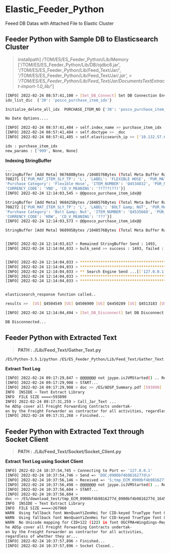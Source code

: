 # Elastic_Feeder_Python
Feeed DB Datas with Attached File to Elastic Cluster


## Feeder Python with Sample DB to Elasticsearch Cluster
> installpath]  /TOM/ES/ES_Feeder_Python/Lib/Memory
> ['/TOM/ES/ES_Feeder_Python/Lib/DB/ojdbc6.jar', '/TOM/ES/ES_Feeder_Python/Lib/Feed_Text/Jar/', '/TOM/ES/ES_Feeder_Python/Lib/Feed_Text/Jar/*.jar', > '/TOM/ES/ES_Feeder_Python/Lib/Feed_Text/Jar/DocumentsTextExtract-import-1.0_lib/*']

```sh
[INFO] 2022-02-24 08:57:41,100 > [Set_DB_Connect] Set DB Connection Environment
idx_list_dic  {'30': 'posco_purchase_item_idx'}
```

```sh
Initialze_delete_all_idx  PURCHASE_ITEM_NO {'30': 'posco_purchase_item_idx'}
```

```sh
No Date Options....

[INFO] 2022-02-24 08:57:41,484 > self.index_name >> purchase_item_idx
[INFO] 2022-02-24 08:57:41,484 > self.doctype >> _doc
[INFO] 2022-02-24 08:57:41,485 > self.elasticsearch_ip >> ['10.132.57.65:9201']

idx : purchase_item_idx
new_params : ['999', None, None]
```

**Indexing StringBuffer**  
```sh
...
StringBuffer [Add Meta] 967680Bytes /1048576Bytes (Total Meta Buffer Ratio : 92.0%)
708271 [{'PUR_MAT_ITEM_SLY_TP': 'L', 'LABEL': 'FLEXIBLE HOSE', 'PUR_MAT_ITEM_CSDT_NO': '', 
'Purchase Category': 'Flexible Hose', 'ITEM_NUMBER': 'Q4534832', 'PUR_MAT_ITEM_UT': 'SET', 
'CURRENCY_CODE': 'VND', 'CD_V_MEANING': '?????(??)'}]
[INFO] 2022-02-24 12:14:03,545 > @@posco_purchase_item_idx@@

StringBuffer [Add Meta] 968425Bytes /1048576Bytes (Total Meta Buffer Ratio : 92.0%)
708272 [{'PUR_MAT_ITEM_SLY_TP': 'L', 'LABEL': 'BOLT &amp; NUT', 'PUR_MAT_ITEM_CSDT_NO': '', 
'Purchase Category': 'Bolt &amp; Nut', 'ITEM_NUMBER': 'Q4535668', 'PUR_MAT_ITEM_UT': 'EA', 
'CURRENCY_CODE': 'KRW', 'CD_V_MEANING': '???'}]
[INFO] 2022-02-24 12:14:03,573 > @@posco_purchase_item_idx@@

StringBuffer [Add Meta] 968995Bytes /1048576Bytes (Total Meta Buffer Ratio : 92.0%)


[INFO] 2022-02-24 12:14:03,617 > Remained StringBuffer Send : 1493,     968995
[INFO] 2022-02-24 12:14:04,033 > bulk_send >> success : 1493, failed : 0


[INFO] 2022-02-24 12:14:04,033 > ****************************************
[INFO] 2022-02-24 12:14:04,033 > ****************************************
[INFO] 2022-02-24 12:14:04,033 > ** Search Engine Send ...[['127.0.0.1:9201']]
[INFO] 2022-02-24 12:14:04,033 > ****************************************
[INFO] 2022-02-24 12:14:04,033 > ****************************************


elasticsearch_response function called..

results >>  [US] Q4504549 [US] Q4506900 [US] Q4450289 [US] Q4513183 [US] Q4495743 [US] Q450

[INFO] 2022-02-24 12:14:04,494 > [Set_DB_Disconnect] Set DB Disconnect...

DB Disconnected...

```


## Feeder Python with Extracted Text
> **PATH : ./Lib/Feed_Text/Gather_Text.py** 

```sh
/ES/Python-3.5.1/python /ES/ES_Feeder_Python/Lib/Feed_Text/Gather_Text.py
```
**Extract Text Log**  
```sh
[INFO] 2022-02-24 09:17:29,847 > @@@@@@@ not jpype.isJVMStarted() .. Retry.. @@@@@@
[INFO] 2022-02-24 09:17:29,908 > START...
[INFO] 2022-02-24 09:17:29,908 > doc >> /ES/ADSP_Summary.pdf [593890]
INFO  INSIDE ~ Text Extract Library
INFO  FILE SIZE ====>593890
INFO] 2022-02-24 09:17:31,259 > Call_Jar_Text ... 
he ADSp cover all Freight Forwarding Contracts undertak- 
en by the Freight Forwarder as contractor for all activities, regardless of whether they ar...
[INFO] 2022-02-24 09:17:31,268 > Finished...
```

## Feeder Python with Extracted Text through Socket Client
> **PATH : ./Lib/Feed_Text/Socket/Socket_Client.py** 

**Extract Text Log using Socket Client**  
```sh
INFO] 2022-02-24 10:37:54,745 > Connecting to Port => '127.0.0.1' 
[INFO] 2022-02-24 10:37:54,746 > Send => 'DOC;0900bf4b9816277d\n'
[INFO] 2022-02-24 10:37:56,146 > Received => 'S;tmp_ECM_0900bf4b9816277d_0900bf4b9816277d_1645667246307.pdf\n'
[INFO] 2022-02-24 10:37:56,498 > @@@@@@@ not jpype.isJVMStarted() .. Retry.. @@@@@@
[INFO] 2022-02-24 10:37:56,604 > START...
[INFO] 2022-02-24 10:37:56,604 > 
doc >> /ES/download_test/tmp_ECM_0900bf4b9816277d_0900bf4b9816277d_1645667246307.pdf [267960]
INFO  INSIDE ~ Text Extract Library
INFO  FILE SIZE ====>267960
WARN  Using fallback font WenQuanYiZenHei for CID-keyed TrueType font Gulim
WARN  Using fallback font WenQuanYiZenHei for CID-keyed TrueType font GulimChe
WARN  No Unicode mapping for CID+122 (122) in font OGCFMA+Wingdings-Regular
he ADSp cover all Freight Forwarding Contracts undertak- 
en by the Freight Forwarder as contractor for all activities, 
regardless of whether they ar...
[INFO] 2022-02-24 10:37:57,896 > Finished...
[INFO] 2022-02-24 10:37:57,896 > Socket Closed..
```

